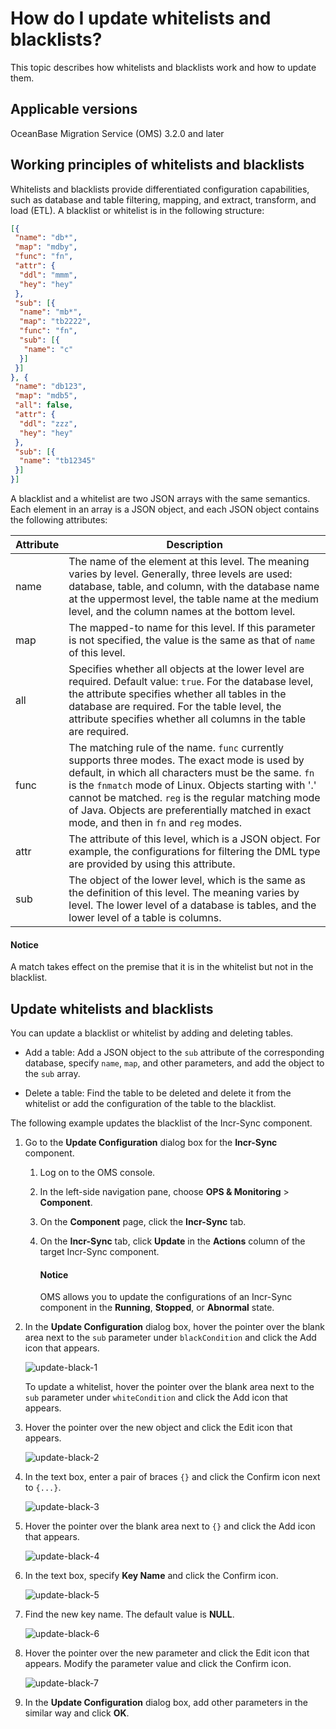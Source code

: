 # How do I update whitelists and blacklists?

This topic describes how whitelists and blacklists work and how to update them.

## Applicable versions

OceanBase Migration Service (OMS) 3.2.0 and later

## Working principles of whitelists and blacklists

Whitelists and blacklists provide differentiated configuration capabilities, such as database and table filtering, mapping, and extract, transform, and load (ETL). A blacklist or whitelist is in the following structure:

```json
[{
 "name": "db*",
 "map": "mdby",
 "func": "fn",
 "attr": {
  "ddl": "mmm",
  "hey": "hey"
 },
 "sub": [{
  "name": "mb*",
  "map": "tb2222",
  "func": "fn",
  "sub": [{
   "name": "c"
  }]
 }]
}, {
 "name": "db123",
 "map": "mdb5",
 "all": false,
 "attr": {
  "ddl": "zzz",
  "hey": "hey"
 },
 "sub": [{
  "name": "tb12345"
 }]
}]
```

A blacklist and a whitelist are two JSON arrays with the same semantics. Each element in an array is a JSON object, and each JSON object contains the following attributes:

| Attribute | Description                                                                                                                                                                                                                                                                                                                                                    |
|------|----------------------------------------------------------------------------------------------------------------------------------------------------------------------------------------------------------------------------------------------------------------------------------------------------------------------------------------------------------------|
| name | The name of the element at this level. The meaning varies by level. Generally, three levels are used: database, table, and column, with the database name at the uppermost level, the table name at the medium level, and the column names at the bottom level.                                                                                                |
| map | The mapped-to name for this level. If this parameter is not specified, the value is the same as that of `name` of this level.                                                                                                                                                                                                                                  |
| all | Specifies whether all objects at the lower level are required. Default value: `true`. For the database level, the attribute specifies whether all tables in the database are required. For the table level, the attribute specifies whether all columns in the table are required.                                                                             |
| func | The matching rule of the name. `func` currently supports three modes. The exact mode is used by default, in which all characters must be the same. `fn` is the `fnmatch` mode of Linux. Objects starting with '.' cannot be matched. `reg` is the regular matching mode of Java. Objects are preferentially matched in exact mode, and then in `fn` and `reg` modes. |
| attr | The attribute of this level, which is a JSON object. For example, the configurations for filtering the DML type are provided by using this attribute.                                                                                                                                                                                                          |
| sub | The object of the lower level, which is the same as the definition of this level. The meaning varies by level. The lower level of a database is tables, and the lower level of a table is columns.                                                                                                                                                             |

<main id="notice" type='notice'>
  <h4>Notice</h4>
  <p>A match takes effect on the premise that it is in the whitelist but not in the blacklist. </p>
</main>

## Update whitelists and blacklists

You can update a blacklist or whitelist by adding and deleting tables.

* Add a table: Add a JSON object to the `sub` attribute of the corresponding database, specify `name`, `map`, and other parameters, and add the object to the `sub` array.

* Delete a table: Find the table to be deleted and delete it from the whitelist or add the configuration of the table to the blacklist.

The following example updates the blacklist of the Incr-Sync component.

1. Go to the **Update Configuration** dialog box for the **Incr-Sync** component.

   1. Log on to the OMS console.

   2. In the left-side navigation pane, choose **OPS & Monitoring** > **Component**.

   3. On the **Component** page, click the **Incr-Sync** tab.

   4. On the **Incr-Sync** tab, click **Update** in the **Actions** column of the target Incr-Sync component.

      <main id="notice" type='notice'>
      <h4>Notice</h4>
      <p>OMS allows you to update the configurations of an Incr-Sync component in the <b>Running</b>, <b>Stopped</b>, or <b>Abnormal</b> state. </p>
      </main>

2. In the **Update Configuration** dialog box, hover the pointer over the blank area next to the `sub` parameter under `blackCondition` and click the Add icon that appears.

   ![update-black-1](https://obbusiness-private.oss-cn-shanghai.aliyuncs.com/doc/img/oms/oms-enterprise/update-black-1.png)

   To update a whitelist, hover the pointer over the blank area next to the `sub` parameter under `whiteCondition` and click the Add icon that appears.

3. Hover the pointer over the new object and click the Edit icon that appears.

   ![update-black-2](https://obbusiness-private.oss-cn-shanghai.aliyuncs.com/doc/img/oms/oms-enterprise/update-black-2.png)

4. In the text box, enter a pair of braces `{}` and click the Confirm icon next to `{...}`.

   ![update-black-3](https://obbusiness-private.oss-cn-shanghai.aliyuncs.com/doc/img/oms/oms-enterprise/update-black-3.png)

5. Hover the pointer over the blank area next to `{}` and click the Add icon that appears.

   ![update-black-4](https://obbusiness-private.oss-cn-shanghai.aliyuncs.com/doc/img/oms/oms-enterprise/update-black-4.png)

6. In the text box, specify **Key Name** and click the Confirm icon.

   ![update-black-5](https://obbusiness-private.oss-cn-shanghai.aliyuncs.com/doc/img/oms/oms-enterprise/update-black-5.png)

7. Find the new key name. The default value is **NULL**.

   ![update-black-6](https://obbusiness-private.oss-cn-shanghai.aliyuncs.com/doc/img/oms/oms-enterprise/update-black-6.png)

8. Hover the pointer over the new parameter and click the Edit icon that appears. Modify the parameter value and click the Confirm icon.

   ![update-black-7](https://obbusiness-private.oss-cn-shanghai.aliyuncs.com/doc/img/oms/oms-enterprise/update-black-7.png)

9. In the **Update Configuration** dialog box, add other parameters in the similar way and click **OK**.
